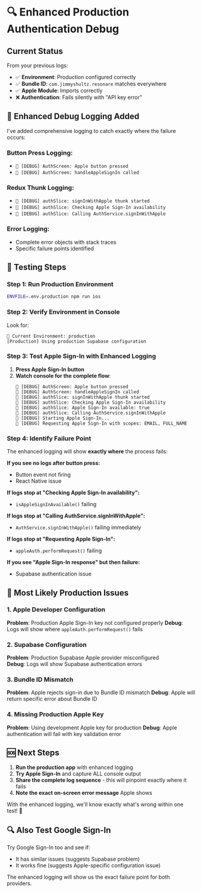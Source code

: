 # 🔍 Enhanced Production Authentication Debug

## Current Status

From your previous logs:
- ✅ **Environment**: Production configured correctly
- ✅ **Bundle ID**: `com.jimmyshultz.resonare` matches everywhere
- ✅ **Apple Module**: Imports correctly
- ❌ **Authentication**: Fails silently with "API key error"

## 🎯 Enhanced Debug Logging Added

I've added comprehensive logging to catch exactly where the failure occurs:

### **Button Press Logging:**
- `🍎 [DEBUG] AuthScreen: Apple button pressed`
- `🍎 [DEBUG] AuthScreen: handleAppleSignIn called`

### **Redux Thunk Logging:**
- `🍎 [DEBUG] authSlice: signInWithApple thunk started`
- `🍎 [DEBUG] authSlice: Checking Apple Sign-In availability`
- `🍎 [DEBUG] authSlice: Calling AuthService.signInWithApple`

### **Error Logging:**
- Complete error objects with stack traces
- Specific failure points identified

## 🧪 Testing Steps

### Step 1: Run Production Environment
```bash
ENVFILE=.env.production npm run ios
```

### Step 2: Verify Environment in Console
Look for:
```
🔧 Current Environment: production
[Production] Using production Supabase configuration
```

### Step 3: Test Apple Sign-In with Enhanced Logging
1. **Press Apple Sign-In button**
2. **Watch console for the complete flow**:
   ```
   🍎 [DEBUG] AuthScreen: Apple button pressed
   🍎 [DEBUG] AuthScreen: handleAppleSignIn called
   🍎 [DEBUG] authSlice: signInWithApple thunk started
   🍎 [DEBUG] authSlice: Checking Apple Sign-In availability
   🍎 [DEBUG] authSlice: Apple Sign-In available: true
   🍎 [DEBUG] authSlice: Calling AuthService.signInWithApple
   🍎 [DEBUG] Starting Apple Sign-In...
   🍎 [DEBUG] Requesting Apple Sign-In with scopes: EMAIL, FULL_NAME
   ```

### Step 4: Identify Failure Point
The enhanced logging will show **exactly where** the process fails:

**If you see no logs after button press:**
- Button event not firing
- React Native issue

**If logs stop at "Checking Apple Sign-In availability":**
- `isAppleSignInAvailable()` failing

**If logs stop at "Calling AuthService.signInWithApple":**
- `AuthService.signInWithApple()` failing immediately

**If logs stop at "Requesting Apple Sign-In":**
- `appleAuth.performRequest()` failing

**If you see "Apple Sign-In response" but then failure:**
- Supabase authentication issue

## 🎯 Most Likely Production Issues

### 1. Apple Developer Configuration
**Problem**: Production Apple Sign-In key not configured properly
**Debug**: Logs will show where `appleAuth.performRequest()` fails

### 2. Supabase Configuration
**Problem**: Production Supabase Apple provider misconfigured  
**Debug**: Logs will show Supabase authentication errors

### 3. Bundle ID Mismatch
**Problem**: Apple rejects sign-in due to Bundle ID mismatch
**Debug**: Apple will return specific error about Bundle ID

### 4. Missing Production Apple Key
**Problem**: Using development Apple key for production
**Debug**: Apple authentication will fail with key validation error

## 🆘 Next Steps

1. **Run the production app** with enhanced logging
2. **Try Apple Sign-In** and capture ALL console output
3. **Share the complete log sequence** - this will pinpoint exactly where it fails
4. **Note the exact on-screen error message** Apple shows

With the enhanced logging, we'll know exactly what's wrong within one test! 🎯

## 🔍 Also Test Google Sign-In

Try Google Sign-In too and see if:
- It has similar issues (suggests Supabase problem)
- It works fine (suggests Apple-specific configuration issue)

The enhanced logging will show us the exact failure point for both providers.